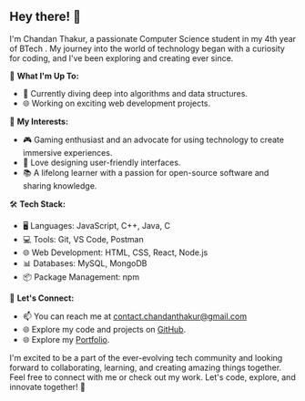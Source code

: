 ## Hey there! 👋

I'm Chandan Thakur, a passionate Computer Science student in my 4th year of BTech . My journey into the world of technology began with a curiosity for coding, and I've been exploring and creating ever since.

🚀 **What I'm Up To:**
- 🔬 Currently diving deep into algorithms and data structures.
- 🌐 Working on exciting web development projects.

🌟 **My Interests:**
- 🎮 Gaming enthusiast and an advocate for using technology to create immersive experiences.
- 🎨 Love designing user-friendly interfaces.
- 📚 A lifelong learner with a passion for open-source software and sharing knowledge.

🛠️ **Tech Stack:**
- 🖥️ Languages: JavaScript, C++, Java, C
- 💻 Tools: Git, VS Code, Postman
- 🌐 Web Development: HTML, CSS, React, Node.js
- 📊 Databases: MySQL, MongoDB
- 📦 Package Management: npm

💬 **Let's Connect:**
- 📫 You can reach me at contact.chandanthakur@gmail.com 
- 🌐 Explore my code and projects on [GitHub](https://github.com/ThatGuyChandan).
- 🌐 Explore my [Portfolio](https://thatguychandan.github.io/Portfolio/).

I'm excited to be a part of the ever-evolving tech community and looking forward to collaborating, learning, and creating amazing things together. Feel free to connect with me or check out my work. Let's code, explore, and innovate together! 🚀
